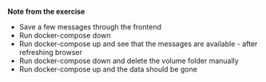 **Note from the exercise**

- Save a few messages through the frontend
- Run docker-compose down
- Run docker-compose up and see that the messages are available - after refreshing browser
- Run docker-compose down and delete the volume folder manually
- Run docker-compose up and the data should be gone